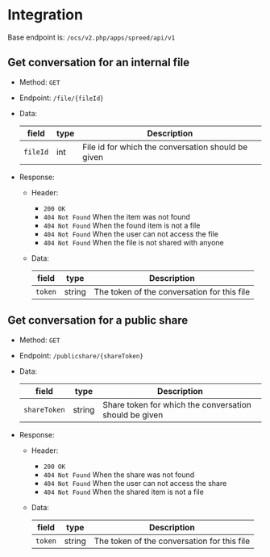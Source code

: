 # Integration

Base endpoint is: `/ocs/v2.php/apps/spreed/api/v1`

## Get conversation for an internal file

* Method: `GET`
* Endpoint: `/file/{fileId}`
* Data:

    field | type | Description
    ------|------|------------
    `fileId` | int | File id for which the conversation should be given

* Response:
    - Header:
        + `200 OK`
        + `404 Not Found` When the item was not found
        + `404 Not Found` When the found item is not a file
        + `404 Not Found` When the user can not access the file
        + `404 Not Found` When the file is not shared with anyone

    - Data:

        field | type | Description
        ------|------|------------
        `token` | string | The token of the conversation for this file

## Get conversation for a public share

* Method: `GET`
* Endpoint: `/publicshare/{shareToken}`
* Data:

    field | type | Description
    ------|------|------------
    `shareToken` | string | Share token for which the conversation should be given

* Response:
    - Header:
        + `200 OK`
        + `404 Not Found` When the share was not found
        + `404 Not Found` When the user can not access the share
        + `404 Not Found` When the shared item is not a file

    - Data:

        field | type | Description
        ------|------|------------
        `token` | string | The token of the conversation for this file
